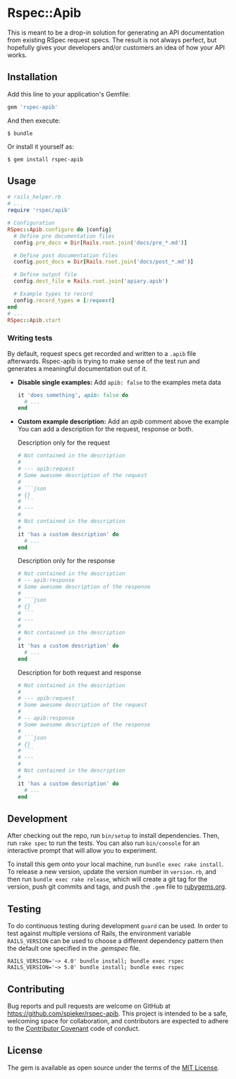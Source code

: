 # Rspec::Apib

This is meant to be a drop-in solution for generating an API documentation from
existing RSpec request specs. The result is not always perfect, but hopefully
gives your developers and/or customers an idea of how your API works.

## Installation

Add this line to your application's Gemfile:

```ruby
gem 'rspec-apib'
```

And then execute:

    $ bundle

Or install it yourself as:

    $ gem install rspec-apib

## Usage

```ruby
# rails_helper.rb
# ...
require 'rspec/apib'

# Configuration
RSpec::Apib.configure do |config|
  # Define pre documentation files
  config.pre_docs = Dir[Rails.root.join('docs/pre_*.md')]

  # Define post documentation files
  config.post_docs = Dir[Rails.root.join('docs/post_*.md')]

  # Define output file
  config.dest_file = Rails.root.join('apiary.apib')

  # Example types to record
  config.record_types = [:request]
end
# ...
RSpec::Apib.start
```

### Writing tests

By default, request specs get recorded and written to a `.apib` file afterwards.
Rspec-apib is trying to make sense of the test run and generates a meaningful
documentation out of it.

- **Disable single examples:** Add `apib: false` to the examples meta data

  ```ruby
  it 'does something', apib: false do
    # ...
  end
  ```

- **Custom example description:** Add an _apib_ comment above the example
  You can add a description for the request, response or both.

  Description only for the request

  ````ruby
  # Not contained in the description
  #
  # --- apib:request
  # Some awesome description of the request
  #
  # ```json
  # {}
  # ```
  # ---
  #
  # Not contained in the description
  #
  it 'has a custom description' do
    # ...
  end
  ````

  Description only for the response

  ````ruby
  # Not contained in the description
  # -- apib:response
  # Some awesome description of the response
  #
  # ```json
  # {}
  # ```
  # ---
  #
  # Not contained in the description
  #
  it 'has a custom description' do
    # ...
  end
  ````

  Description for both request and response

  ````ruby
  # Not contained in the description
  #
  # --- apib:request
  # Some awesome description of the request
  #
  # -- apib:response
  # Some awesome description of the response
  #
  # ```json
  # {}
  # ```
  # ---
  #
  # Not contained in the description
  #
  it 'has a custom description' do
    # ...
  end
  ````

## Development

After checking out the repo, run `bin/setup` to install dependencies. Then, run `rake spec` to run the tests. You can also run `bin/console` for an interactive prompt that will allow you to experiment.

To install this gem onto your local machine, run `bundle exec rake install`. To release a new version, update the version number in `version.rb`, and then run `bundle exec rake release`, which will create a git tag for the version, push git commits and tags, and push the `.gem` file to [rubygems.org](https://rubygems.org).

## Testing

To do continuous testing during development `guard` can be used. In order to
test against multiple versions of Rails, the environment variable
`RAILS_VERSION` can be used to choose a different dependency pattern then the
default one specified in the _.gemspec_ file.

```
RAILS_VERSION='~> 4.0' bundle install; bundle exec rspec
RAILS_VERSION='~> 5.0' bundle install; bundle exec rspec
```

## Contributing

Bug reports and pull requests are welcome on GitHub at https://github.com/spieker/rspec-apib. This project is intended to be a safe, welcoming space for collaboration, and contributors are expected to adhere to the [Contributor Covenant](contributor-covenant.org) code of conduct.

## License

The gem is available as open source under the terms of the [MIT License](http://opensource.org/licenses/MIT).
